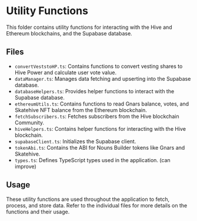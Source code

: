# Utility Functions

This folder contains utility functions for interacting with the Hive and Ethereum blockchains, and the Supabase database.

## Files

- `convertVeststoHP.ts`: Contains functions to convert vesting shares to Hive Power and calculate user vote value.
- `dataManager.ts`: Manages data fetching and upserting into the Supabase database.
- `databaseHelpers.ts`: Provides helper functions to interact with the Supabase database.
- `ethereumUtils.ts`: Contains functions to read Gnars balance, votes, and Skatehive NFT balance from the Ethereum blockchain.
- `fetchSubscribers.ts`: Fetches subscribers from the Hive blockchain Community.
- `hiveHelpers.ts`: Contains helper functions for interacting with the Hive blockchain.
- `supabaseClient.ts`: Initializes the Supabase client.
- `tokenAbi.ts`: Contains the ABI for Nouns Builder tokens like Gnars and Skatehive.
- `types.ts`: Defines TypeScript types used in the application. (can improve)

## Usage

These utility functions are used throughout the application to fetch, process, and store data. Refer to the individual files for more details on the functions and their usage.